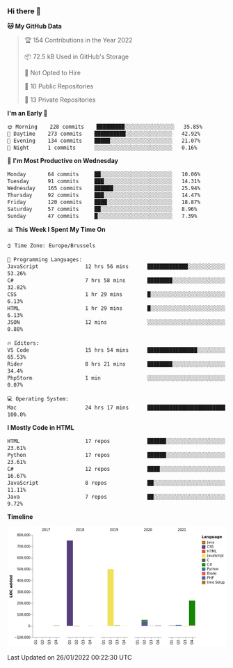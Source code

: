 ### Hi there 👋

<!--START_SECTION:waka-->
**🐱 My GitHub Data** 

> 🏆 154 Contributions in the Year 2022
 > 
> 📦 72.5 kB Used in GitHub's Storage 
 > 
> 🚫 Not Opted to Hire
 > 
> 📜 10 Public Repositories 
 > 
> 🔑 13 Private Repositories  
 > 
**I'm an Early 🐤** 

```text
🌞 Morning    228 commits    █████████░░░░░░░░░░░░░░░░   35.85% 
🌆 Daytime    273 commits    ██████████░░░░░░░░░░░░░░░   42.92% 
🌃 Evening    134 commits    █████░░░░░░░░░░░░░░░░░░░░   21.07% 
🌙 Night      1 commits      ░░░░░░░░░░░░░░░░░░░░░░░░░   0.16%

```
📅 **I'm Most Productive on Wednesday** 

```text
Monday       64 commits     ██░░░░░░░░░░░░░░░░░░░░░░░   10.06% 
Tuesday      91 commits     ███░░░░░░░░░░░░░░░░░░░░░░   14.31% 
Wednesday    165 commits    ██████░░░░░░░░░░░░░░░░░░░   25.94% 
Thursday     92 commits     ███░░░░░░░░░░░░░░░░░░░░░░   14.47% 
Friday       120 commits    ████░░░░░░░░░░░░░░░░░░░░░   18.87% 
Saturday     57 commits     ██░░░░░░░░░░░░░░░░░░░░░░░   8.96% 
Sunday       47 commits     █░░░░░░░░░░░░░░░░░░░░░░░░   7.39%

```


📊 **This Week I Spent My Time On** 

```text
⌚︎ Time Zone: Europe/Brussels

💬 Programming Languages: 
JavaScript               12 hrs 56 mins      █████████████░░░░░░░░░░░░   53.26% 
C#                       7 hrs 58 mins       ████████░░░░░░░░░░░░░░░░░   32.82% 
CSS                      1 hr 29 mins        █░░░░░░░░░░░░░░░░░░░░░░░░   6.13% 
HTML                     1 hr 29 mins        █░░░░░░░░░░░░░░░░░░░░░░░░   6.13% 
JSON                     12 mins             ░░░░░░░░░░░░░░░░░░░░░░░░░   0.88%

🔥 Editors: 
VS Code                  15 hrs 54 mins      ████████████████░░░░░░░░░   65.53% 
Rider                    8 hrs 21 mins       ████████░░░░░░░░░░░░░░░░░   34.4% 
PhpStorm                 1 min               ░░░░░░░░░░░░░░░░░░░░░░░░░   0.07%

💻 Operating System: 
Mac                      24 hrs 17 mins      █████████████████████████   100.0%

```

**I Mostly Code in HTML** 

```text
HTML                     17 repos            ██████░░░░░░░░░░░░░░░░░░░   23.61% 
Python                   17 repos            ██████░░░░░░░░░░░░░░░░░░░   23.61% 
C#                       12 repos            ████░░░░░░░░░░░░░░░░░░░░░   16.67% 
JavaScript               8 repos             ██░░░░░░░░░░░░░░░░░░░░░░░   11.11% 
Java                     7 repos             ██░░░░░░░░░░░░░░░░░░░░░░░   9.72%

```


**Timeline**

![Chart not found](https://raw.githubusercontent.com/guillaumedeplancke/guillaumedeplancke/main/charts/bar_graph.png) 


 Last Updated on 26/01/2022 00:22:30 UTC
<!--END_SECTION:waka-->

